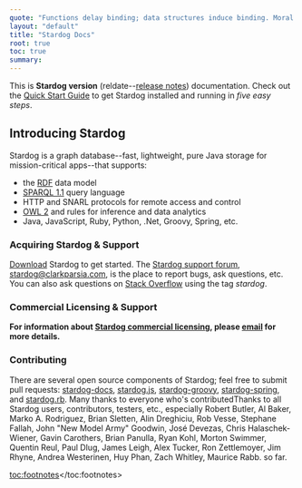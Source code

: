 ```yaml
---
quote: "Functions delay binding; data structures induce binding. Moral: Structure data late in the programming process."
layout: "default"
title: "Stardog Docs"
root: true
toc: true
summary: 
---
```


This is **Stardog <t>version</t>** (<t>reldate</t>--[release notes](/RELEASE_NOTES.txt)) documentation. Check out the [Quick Start Guide](/quick-start/) to get Stardog installed and running in *five easy steps*.

## Introducing Stardog

Stardog is a graph database--fast, lightweight, pure Java storage for mission-critical apps--that supports:

- the [RDF](http://www.w3.org/RDF/) data model
- [SPARQL 1.1](http://www.w3.org/TR/2012/WD-sparql11-query-20120105/) query language
- HTTP and SNARL protocols for remote access and control 
- [OWL 2](http://www.w3.org/TR/owl2-overview/) and rules for inference and data
analytics
- Java, JavaScript, Ruby, Python, .Net, Groovy, Spring, etc.

### Acquiring Stardog & Support

[Download](http://stardog.com/dl/) Stardog to get started. The [Stardog support forum](https://groups.google.com/a/clarkparsia.com/group/stardog/about),
[stardog@clarkparsia.com](mailto:stardog@clarkparsia.com), is the place
to report bugs, ask questions, etc. You can also ask questions on [Stack
Overflow](http://stackoverflow.com/) using the tag *stardog*. 

### Commercial Licensing & Support

**For information about [Stardog commercial licensing](http://stardog.com/dotcom), please [email](mailto:sales@clarkparsia.com) for more details.**

### Contributing

There are several open source components of Stardog; feel free to submit
pull requests: [stardog-docs](https://github.com/clarkparsia/stardog-docs), [stardog.js](https://github.com/clarkparsia/stardog.js), 
[stardog-groovy](https://github.com/clarkparsia/stardog-groovy), [stardog-spring](https://github.com/clarkparsia/stardog-spring), and 
[stardog.rb](https://github.com/antoniogarrote/stardog-rb). Many thanks to everyone who's 
contributed<fn>Thanks to all Stardog users, contributors, testers, etc., especially Robert Butler, Al Baker, Marko A. Rodriguez, Brian Sletten, Alin Dreghiciu, Rob Vesse, Stephane
Fallah, John "New Model Army" Goodwin, José Devezas, Chris
Halaschek-Wiener, Gavin Carothers, Brian Panulla, Ryan Kohl, Morton
Swimmer, Quentin Reul, Paul Dlug, James Leigh, Alex Tucker, Ron
Zettlemoyer, Jim Rhyne, Andrea Westerinen, Huy Phan, Zach Whitley, Maurice Rabb.</fn> so far.

<!-- TOC:Stardog -->
<toc:footnotes></toc:footnotes>
